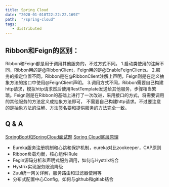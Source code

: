 ```yaml
---
title: Spring Cloud
date: "2020-01-010T22:22:22.169Z"
path:  "/spring-cloud"
tags:
   - distributed
---
```


## Ribbon和Feign的区别： 
Ribbon和Feign都是用于调用其他服务的，不过方式不同。
   1.启动类使用的注解不同，Ribbon用的是@RibbonClient，Feign用的是@EnableFeignClients。
   2.服务的指定位置不同，Ribbon是在@RibbonClient注解上声明，Feign则是在定义抽象方法的接口中使用@FeignClient声明。
   3.调用方式不同，Ribbon需要自己构建http请求，模拟http请求然后使用RestTemplate发送给其他服务，步骤相当繁琐。Feign则是在Ribbon的基础上进行了一次改进，采用接口的方式，将需要调用的其他服务的方法定义成抽象方法即可，
   不需要自己构建http请求。不过要注意的是抽象方法的注解、方法签名要和提供服务的方法完全一致。
   
## Q & A
[SpringBoot和SpringCloud面试题](https://swenfang.github.io/2019/05/12/%E9%9D%A2%E8%AF%95%E6%80%BB%E7%BB%93/SpringBoot%E5%92%8CSpringCloud%E9%9D%A2%E8%AF%95%E9%A2%98/)
[Spring Cloud底层原理](https://juejin.im/post/5be13b83f265da6116393fc7)

* Eureka服务注册机制和心跳和保护机制，eureka对比zookeeper，CAP原则
* Ribbon负载均衡，核心组件IRule
* Fegin源码分析和声明式服务调用，如何与Hystrix结合
* Hystrix实现服务限流降级
* Zuul统一网关详解，服务路由和过滤器使用等
* 分布式配置中心Config，如何与github和gitlab结合
